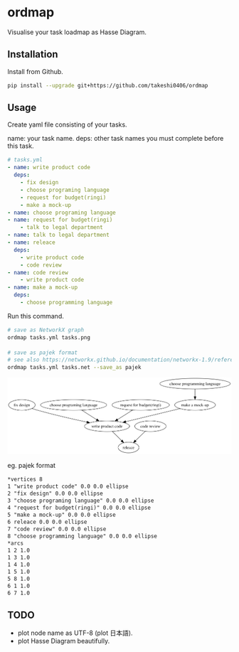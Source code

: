 # ordmap

Visualise your task loadmap as Hasse Diagram.

## Installation

Install from Github.

```bash
pip install --upgrade git+https://github.com/takeshi0406/ordmap
```

## Usage

Create yaml file consisting of your tasks.

name: your task name.
deps: other task names you must complete before this task.

```yaml
# tasks.yml
- name: write product code
  deps:
    - fix design
    - choose programing language
    - request for budget(ringi)
    - make a mock-up
- name: choose programing language
- name: request for budget(ringi)
    - talk to legal department
- name: talk to legal department
- name: releace
  deps:
    - write product code
    - code review
- name: code review
    - write product code
- name: make a mock-up
  deps:
    - choose programming language
```

Run this command.

```bash
# save as NetworkX graph
ordmap tasks.yml tasks.png

# save as pajek format
# see also https://networkx.github.io/documentation/networkx-1.9/reference/readwrite.html
ordmap tasks.yml tasks.net --save_as pajek
```

![tasks.png](https://raw.githubusercontent.com/takeshi0406/ordmap/master/images/tasks.png)

eg. pajek format

```
*vertices 8
1 "write product code" 0.0 0.0 ellipse
2 "fix design" 0.0 0.0 ellipse
3 "choose programing language" 0.0 0.0 ellipse
4 "request for budget(ringi)" 0.0 0.0 ellipse
5 "make a mock-up" 0.0 0.0 ellipse
6 releace 0.0 0.0 ellipse
7 "code review" 0.0 0.0 ellipse
8 "choose programming language" 0.0 0.0 ellipse
*arcs
1 2 1.0
1 3 1.0
1 4 1.0
1 5 1.0
5 8 1.0
6 1 1.0
6 7 1.0
```

## TODO

* plot node name as UTF-8 (plot 日本語).
* plot Hasse Diagram beautifully.
